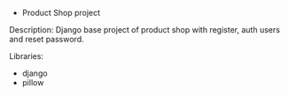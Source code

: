 * Product Shop project

Description:
Django base project of product shop with register, auth users and reset password.

Libraries:
- django
- pillow